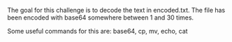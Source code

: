 The goal for this challenge is to decode the text in encoded.txt. The file has been encoded with base64 somewhere between 1 and 30 times.

Some useful commands for this are: base64, cp, mv, echo, cat
